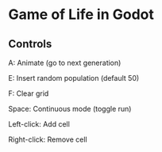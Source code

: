 # Game of Life in Godot

## Controls
A: Animate (go to next generation)

E: Insert random population (default 50)

F: Clear grid

Space: Continuous mode (toggle run)

Left-click: Add cell

Right-click: Remove cell
